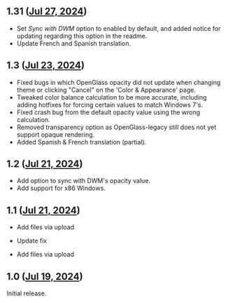 ## 1.31 ([Jul 27, 2024](https://github.com/ramensoftware/windhawk-mods/blob/940c28ba0fb4ccebb782988516dd6bb5a7f23de0/mods/accent-color-sync.wh.cpp))

* Set *Sync with DWM* option to enabled by default, and added notice for updating regarding this option in the readme.
* Update French and Spanish translation.

## 1.3 ([Jul 23, 2024](https://github.com/ramensoftware/windhawk-mods/blob/7c4df7d217e3e09907079ed0d5a13df0cf64d5f0/mods/accent-color-sync.wh.cpp))

* Fixed bugs in which OpenGlass opacity did not update when changing theme or clicking "Cancel" on the 'Color & Appearance' page.
* Tweaked color balance calculation to be more accurate, including adding hotfixes for forcing certain values to match Windows 7's.
* Fixed crash bug from the default opacity value using the wrong calculation.
* Removed transparency option as OpenGlass-legacy still does not yet support opaque rendering.
* Added Spanish & French translation (partial).

## 1.2 ([Jul 21, 2024](https://github.com/ramensoftware/windhawk-mods/blob/120bd157b2a8eb1c99a1ebd8363686cbc40de906/mods/accent-color-sync.wh.cpp))

* Add option to sync with DWM's opacity value.
* Add support for x86 Windows.

## 1.1 ([Jul 21, 2024](https://github.com/ramensoftware/windhawk-mods/blob/45b792a63461caa9ac8c5864b83fcf26d724e549/mods/accent-color-sync.wh.cpp))

* Add files via upload

* Update fix

* Add files via upload

## 1.0 ([Jul 19, 2024](https://github.com/ramensoftware/windhawk-mods/blob/7bc74ba3694b934452c45f010dda182d70c1e222/mods/accent-color-sync.wh.cpp))

Initial release.
